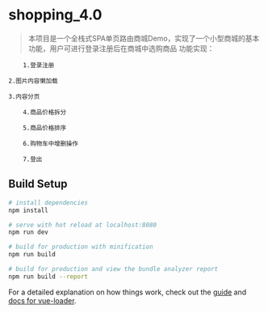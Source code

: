 # shopping_4.0

> 	本项目是一个全栈式SPA单页路由商城Demo，实现了一个小型商城的基本功能，用户可进行登录注册后在商城中选购商品
	功能实现：
  
		1.登录注册
    
    2.图片内容懒加载
    
    3.内容分页
    
		4.商品价格拆分
    
		5.商品价格排序
    
		6.购物车中增删操作
    
		7.登出
## Build Setup

``` bash
# install dependencies
npm install

# serve with hot reload at localhost:8080
npm run dev

# build for production with minification
npm run build

# build for production and view the bundle analyzer report
npm run build --report
```

For a detailed explanation on how things work, check out the [guide](http://vuejs-templates.github.io/webpack/) and [docs for vue-loader](http://vuejs.github.io/vue-loader).
